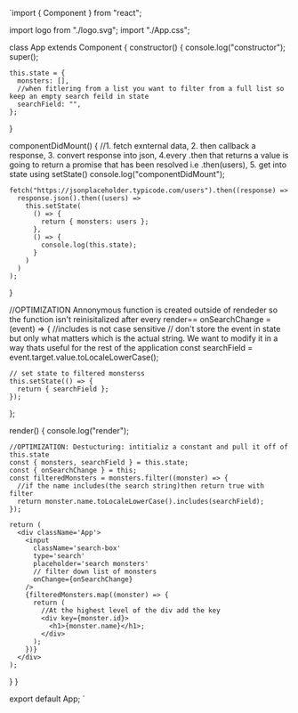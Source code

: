 `import { Component } from "react";

import logo from "./logo.svg";
import "./App.css";

class App extends Component {
constructor() {
console.log("constructor");
super();

    this.state = {
      monsters: [],
      //when fitlering from a list you want to filter from a full list so keep an empty search feild in state
      searchField: "",
    };

}

componentDidMount() {
//1. fetch exnternal data, 2. then callback a response, 3. convert response into json, 4.every .then that returns a value is going to return a promise that has been resolved i.e .then(users), 5. get into state using setState()
console.log("componentDidMount");

    fetch("https://jsonplaceholder.typicode.com/users").then((response) =>
      response.json().then((users) =>
        this.setState(
          () => {
            return { monsters: users };
          },
          () => {
            console.log(this.state);
          }
        )
      )
    );

}

//OPTIMIZATION Annonymous function is created outside of rendeder so the function isn't reinisitalized after every render==
onSearchChange = (event) => {
//includes is not case sensitive
// don't store the event in state but only what matters which is the actual string. We want to modify it in a way thats useful for the rest of the application
const searchField = event.target.value.toLocaleLowerCase();

    // set state to filtered monsterss
    this.setState(() => {
      return { searchField };
    });

};

render() {
console.log("render");

    //OPTIMIZATION: Destucturing: intitializ a constant and pull it off of this.state
    const { monsters, searchField } = this.state;
    const { onSearchChange } = this;
    const filteredMonsters = monsters.filter((monster) => {
      //if the name includes(the search string)then return true with filter
      return monster.name.toLocaleLowerCase().includes(searchField);
    });

    return (
      <div className='App'>
        <input
          className='search-box'
          type='search'
          placeholder='search monsters'
          // filter down list of monsters
          onChange={onSearchChange}
        />
        {filteredMonsters.map((monster) => {
          return (
            //At the highest level of the div add the key
            <div key={monster.id}>
              <h1>{monster.name}</h1>;
            </div>
          );
        })}
      </div>
    );

}
}

export default App;
`
